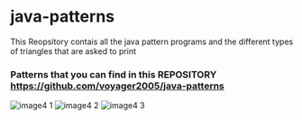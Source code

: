 # java-patterns

This Reopsitory contais all the java pattern programs and the different types of triangles that are asked to print

### Patterns that you can find in this REPOSITORY https://github.com/voyager2005/java-patterns
![image4 1](https://user-images.githubusercontent.com/76808676/104838081-af2edc80-58de-11eb-8ff2-2b01126e4376.png)
![image4 2](https://user-images.githubusercontent.com/76808676/104838083-b0600980-58de-11eb-968a-7289cc9de102.png)
![image4 3](https://user-images.githubusercontent.com/76808676/104838084-b0600980-58de-11eb-8930-cdd8e0dc95eb.png)
